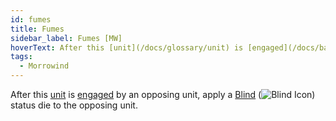 ```yaml
---
id: fumes
title: Fumes
sidebar_label: Fumes [MW]
hoverText: After this [unit](/docs/glossary/unit) is [engaged](/docs/battles/adventurer-turn/engage) by an opposing unit, apply a [Blind](/docs/battles/status-effects/blind) status die to the opposing unit.
tags:
  - Morrowind
---
```


After this [unit](/docs/glossary/unit) is [engaged](/docs/battles/adventurer-turn/engage) by an opposing unit, apply a [Blind](/docs/battles/status-effects/blind) (<img src="/icons/blind.svg" alt="Blind Icon" class="icon-svg" />) status die to the opposing unit.
